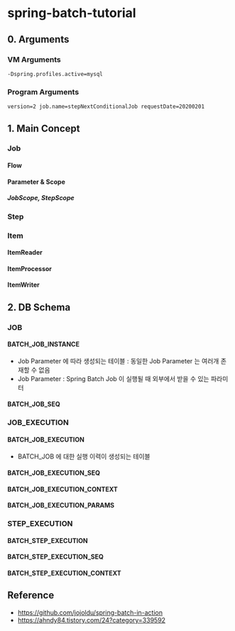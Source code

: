 # spring-batch-tutorial

## 0. Arguments
### VM Arguments
```
-Dspring.profiles.active=mysql
```

### Program Arguments
```
version=2 job.name=stepNextConditionalJob requestDate=20200201
```

## 1. Main Concept

### Job
#### Flow
#### Parameter & Scope
##### JobScope, StepScope

### Step
### Item
#### ItemReader
#### ItemProcessor
#### ItemWriter

## 2. DB Schema

### JOB
#### BATCH_JOB_INSTANCE
- Job Parameter 에 따라 생성되는 테이블 : 동일한 Job Parameter 는 여러개 존재할 수 없음 
- Job Parameter : Spring Batch Job 이 실행될 때 외부에서 받을 수 있는 파라미터

#### BATCH_JOB_SEQ


### JOB_EXECUTION
#### BATCH_JOB_EXECUTION
- BATCH_JOB 에 대한 실행 이력이 생성되는 테이블
#### BATCH_JOB_EXECUTION_SEQ
#### BATCH_JOB_EXECUTION_CONTEXT
#### BATCH_JOB_EXECUTION_PARAMS

### STEP_EXECUTION
#### BATCH_STEP_EXECUTION
#### BATCH_STEP_EXECUTION_SEQ
#### BATCH_STEP_EXECUTION_CONTEXT

## Reference
- https://github.com/jojoldu/spring-batch-in-action
- https://ahndy84.tistory.com/24?category=339592